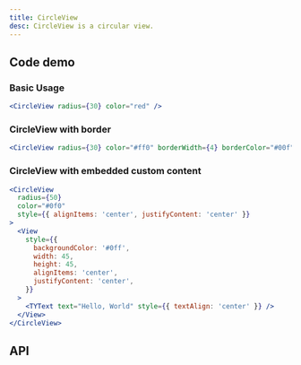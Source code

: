 ```yaml
---
title: CircleView
desc: CircleView is a circular view.
---
```


## Code demo

### Basic Usage

```jsx
<CircleView radius={30} color="red" />
```

### CircleView with border

```jsx
<CircleView radius={30} color="#ff0" borderWidth={4} borderColor="#00f" />
```

### CircleView with embedded custom content

```jsx
<CircleView
  radius={50}
  color="#0f0"
  style={{ alignItems: 'center', justifyContent: 'center' }}
>
  <View
    style={{
      backgroundColor: '#0ff',
      width: 45,
      height: 45,
      alignItems: 'center',
      justifyContent: 'center',
    }}
  >
    <TYText text="Hello, World" style={{ textAlign: 'center' }} />
  </View>
</CircleView>
```

## API

<Props name="CircleViewProps" />
